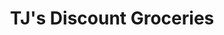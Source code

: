 ---
title: "TJ's Discount Groceries"
url: /port-bolivar/tjs-discount-groceries/
shop: convenience
---